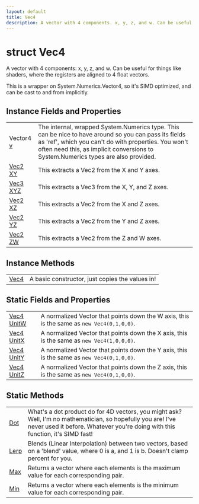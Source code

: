 ```yaml
---
layout: default
title: Vec4
description: A vector with 4 components. x, y, z, and w. Can be useful for things like shaders, where the registers are aligned to 4 float vectors.  This is a wrapper on System.Numerics.Vector4, so it's SIMD optimized, and can be cast to and from implicitly.
---
```

# struct Vec4

A vector with 4 components: x, y, z, and w. Can be useful
for things like shaders, where the registers are aligned to 4 float
vectors.

This is a wrapper on System.Numerics.Vector4, so it's SIMD optimized,
and can be cast to and from implicitly.


## Instance Fields and Properties

|  |  |
|--|--|
|Vector4 [v]({{site.url}}/Pages/Reference/Vec4/v.html)|The internal, wrapped System.Numerics type. This can be nice to have around so you can pass its fields as 'ref', which you can't do with properties. You won't often need this, as implicit conversions to System.Numerics types are also provided.|
|[Vec2]({{site.url}}/Pages/Reference/Vec2.html) [XY]({{site.url}}/Pages/Reference/Vec4/XY.html)|This extracts a Vec2 from the X and Y axes.|
|[Vec3]({{site.url}}/Pages/Reference/Vec3.html) [XYZ]({{site.url}}/Pages/Reference/Vec4/XYZ.html)|This extracts a Vec3 from the X, Y, and Z axes.|
|[Vec2]({{site.url}}/Pages/Reference/Vec2.html) [XZ]({{site.url}}/Pages/Reference/Vec4/XZ.html)|This extracts a Vec2 from the X and Z axes.|
|[Vec2]({{site.url}}/Pages/Reference/Vec2.html) [YZ]({{site.url}}/Pages/Reference/Vec4/YZ.html)|This extracts a Vec2 from the Y and Z axes.|
|[Vec2]({{site.url}}/Pages/Reference/Vec2.html) [ZW]({{site.url}}/Pages/Reference/Vec4/ZW.html)|This extracts a Vec2 from the Z and W axes.|


## Instance Methods

|  |  |
|--|--|
|[Vec4]({{site.url}}/Pages/Reference/Vec4/Vec4.html)|A basic constructor, just copies the values in!|


## Static Fields and Properties

|  |  |
|--|--|
|[Vec4]({{site.url}}/Pages/Reference/Vec4.html) [UnitW]({{site.url}}/Pages/Reference/Vec4/UnitW.html)|A normalized Vector that points down the W axis, this is the same as `new Vec4(0,1,0,0)`.|
|[Vec4]({{site.url}}/Pages/Reference/Vec4.html) [UnitX]({{site.url}}/Pages/Reference/Vec4/UnitX.html)|A normalized Vector that points down the X axis, this is the same as `new Vec4(1,0,0,0)`.|
|[Vec4]({{site.url}}/Pages/Reference/Vec4.html) [UnitY]({{site.url}}/Pages/Reference/Vec4/UnitY.html)|A normalized Vector that points down the Y axis, this is the same as `new Vec4(0,1,0,0)`.|
|[Vec4]({{site.url}}/Pages/Reference/Vec4.html) [UnitZ]({{site.url}}/Pages/Reference/Vec4/UnitZ.html)|A normalized Vector that points down the Z axis, this is the same as `new Vec4(0,1,0,0)`.|


## Static Methods

|  |  |
|--|--|
|[Dot]({{site.url}}/Pages/Reference/Vec4/Dot.html)|What's a dot product do for 4D vectors, you might ask? Well, I'm no mathematician, so hopefully you are! I've never used it before. Whatever you're doing with this function, it's SIMD fast!|
|[Lerp]({{site.url}}/Pages/Reference/Vec4/Lerp.html)|Blends (Linear Interpolation) between two vectors, based on a 'blend' value, where 0 is a, and 1 is b. Doesn't clamp percent for you.|
|[Max]({{site.url}}/Pages/Reference/Vec4/Max.html)|Returns a vector where each elements is the maximum value for each corresponding pair.|
|[Min]({{site.url}}/Pages/Reference/Vec4/Min.html)|Returns a vector where each elements is the minimum value for each corresponding pair.|


